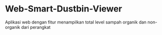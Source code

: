 # Web-Smart-Dustbin-Viewer
Aplikasi web dengan fitur menampilkan total level sampah organik dan non-organik dari perangkat
